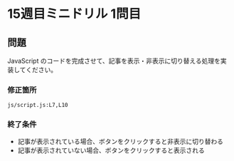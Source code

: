 # 15週目ミニドリル 1問目

## 問題

JavaScript のコードを完成させて、記事を表示・非表示に切り替える処理を実装してください。

### 修正箇所

`js/script.js:L7,L10`

### 終了条件

- 記事が表示されている場合、ボタンをクリックすると非表示に切り替わる
- 記事が表示されていない場合、ボタンをクリックすると表示される



